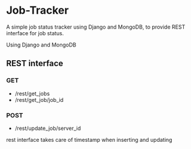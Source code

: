 # Job-Tracker

A simple job status tracker using Django and MongoDB, to provide REST interface for job status.

<p>Using Django and MongoDB</p>

<h2>REST interface</h2>
<h3>GET</h3>
<ul>
    <li>/rest/get_jobs</li>
    <li>/rest/get_job/job_id</li>

</ul>
<h3>POST</h3>
<ul>
    <li>/rest/update_job/server_id</li>

</ul>

<p>rest interface takes care of timestamp when inserting and updating</p>